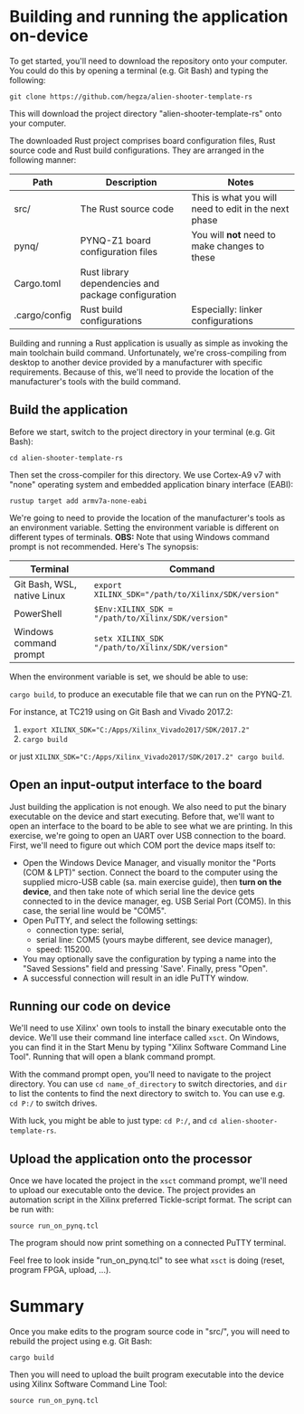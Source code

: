 # Building and running the application on-device

To get started, you'll need to download the repository onto your computer. You could do this by opening a terminal (e.g. Git Bash) and typing the following:

`git clone https://github.com/hegza/alien-shooter-template-rs`

This will download the project directory "alien-shooter-template-rs" onto your computer.

The downloaded Rust project comprises board configuration files, Rust source code and Rust build configurations. They are arranged in the following manner:

| Path          | Description | Notes |
|---------------|-------------|-------|
| src/          | The Rust source code | This is what you will need to edit in the next phase |
| pynq/         | PYNQ-Z1 board configuration files | You will **not** need to make changes to these |
| Cargo.toml    | Rust library dependencies and package configuration | |
| .cargo/config | Rust build configurations | Especially: linker configurations |

Building and running a Rust application is usually as simple as invoking the main toolchain build command. Unfortunately, we're cross-compiling from desktop to another device provided by a manufacturer with specific requirements. Because of this, we'll need to provide the location of the manufacturer's tools with the build command.

## Build the application

Before we start, switch to the project directory in your terminal (e.g. Git Bash):

`cd alien-shooter-template-rs`

Then set the cross-compiler for this directory. We use Cortex-A9 v7 with "none" operating system and embedded application binary interface (EABI):

`rustup target add armv7a-none-eabi`

We're going to need to provide the location of the manufacturer's tools as an environment variable. Setting the environment variable is different on different types of terminals. **OBS:** Note that using Windows command prompt is not recommended. Here's The synopsis:

| Terminal | Command |
|-|-|
| Git Bash, WSL, native Linux | `export XILINX_SDK="/path/to/Xilinx/SDK/version"`  |
| PowerShell | `$Env:XILINX_SDK = "/path/to/Xilinx/SDK/version"`
| Windows command prompt | `setx XILINX_SDK "/path/to/Xilinx/SDK/version"` |

When the environment variable is set, we should be able to use:

`cargo build`, to produce an executable file that we can run on the PYNQ-Z1.

For instance, at TC219 using on Git Bash and Vivado 2017.2:
1. `export XILINX_SDK="C:/Apps/Xilinx_Vivado2017/SDK/2017.2"`
2. `cargo build`

or just `XILINX_SDK="C:/Apps/Xilinx_Vivado2017/SDK/2017.2" cargo build`.

## Open an input-output interface to the board

Just building the application is not enough. We also need to put the binary executable on the device and start executing. Before that, we'll want to open an interface to the board to be able to see what we are printing. In this exercise, we're going to open an UART over USB connection to the board. First, we'll need to figure out which COM port the device maps itself to:

- Open the Windows Device Manager, and visually monitor the "Ports (COM & LPT)" section. Connect the board to the computer using the supplied micro-USB cable (sa. main exercise guide), then **turn on the device**, and then take note of which serial line the device gets connected to in the device manager, eg. USB Serial Port (COM5). In this case, the serial line would be "COM5".
- Open PuTTY, and select the following settings:
    * connection type: serial,
    * serial line: COM5 (yours maybe different, see device manager),
    * speed: 115200.
- You may optionally save the configuration by typing a name into the "Saved Sessions" field and pressing 'Save'. Finally, press "Open".
- A successful connection will result in an idle PuTTY window.

## Running our code on device

We'll need to use Xilinx' own tools to install the binary executable onto the device. We'll use their command line interface called `xsct`. On Windows, you can find it in the Start Menu by typing "Xilinx Software Command Line Tool". Running that will open a blank command prompt.

With the command prompt open, you'll need to navigate to the project directory. You can use `cd name_of_directory` to switch directories, and `dir` to list the contents to find the next directory to switch to. You can use e.g. `cd P:/` to switch drives.

With luck, you might be able to just type: `cd P:/`, and `cd alien-shooter-template-rs`.

## Upload the application onto the processor

Once we have located the project in the `xsct` command prompt, we'll need to upload our executable onto the device. The project provides an automation script in the Xilinx preferred Tickle-script format. The script can be run with:

`source run_on_pynq.tcl`

The program should now print something on a connected PuTTY terminal.

Feel free to look inside "run_on_pynq.tcl" to see what `xsct` is doing (reset, program FPGA, upload, ...).

# Summary

Once you make edits to the program source code in "src/", you will need to rebuild the project using e.g. Git Bash:

`cargo build`

Then you will need to upload the built program executable into the device using Xilinx Software Command Line Tool:

`source run_on_pynq.tcl`
